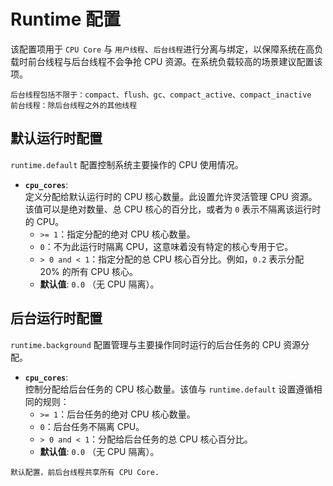 # Runtime 配置

该配置项用于 `CPU Core` 与 `用户线程`、`后台线程`进行分离与绑定，以保障系统在高负载时前台线程与后台线程不会争抢 CPU 资源。在系统负载较高的场景建议配置该项。
```tips
后台线程包括不限于：compact、flush、gc、compact_active、compact_inactive
前台线程：除后台线程之外的其他线程
```

## 默认运行时配置

`runtime.default` 配置控制系统主要操作的 CPU 使用情况。

- **`cpu_cores`**:  
  定义分配给默认运行时的 CPU 核心数量。此设置允许灵活管理 CPU 资源。该值可以是绝对数量、总 CPU 核心的百分比，或者为 `0` 表示不隔离该运行时的 CPU。  
  - `>= 1`：指定分配的绝对 CPU 核心数量。  
  - `0`：不为此运行时隔离 CPU，这意味着没有特定的核心专用于它。  
  - `> 0 and < 1`：指定分配的总 CPU 核心百分比。例如，`0.2` 表示分配 20% 的所有 CPU 核心。
  - **默认值**: `0.0` （无 CPU 隔离）。

## 后台运行时配置

`runtime.background` 配置管理与主要操作同时运行的后台任务的 CPU 资源分配。

- **`cpu_cores`**:  
  控制分配给后台任务的 CPU 核心数量。该值与 `runtime.default` 设置遵循相同的规则：  
  - `>= 1`：后台任务的绝对 CPU 核心数量。  
  - `0`：后台任务不隔离 CPU。  
  - `> 0 and < 1`：分配给后台任务的总 CPU 核心百分比。  
  - **默认值**: `0.0` （无 CPU 隔离）。

```tips
默认配置，前后台线程共享所有 CPU Core.
```
